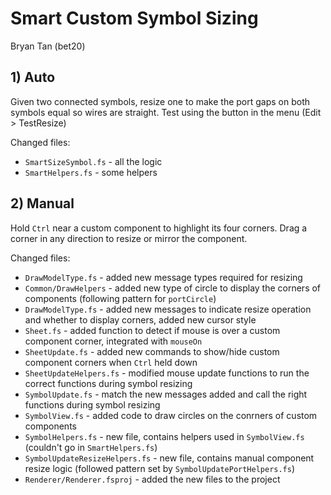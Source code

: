 # Smart Custom Symbol Sizing 
Bryan Tan (bet20)

## 1) Auto
Given two connected symbols, resize one to make the port gaps on both symbols equal so wires are straight. Test using the button in the menu (Edit > TestResize)

Changed files: 
- `SmartSizeSymbol.fs` - all the logic
- `SmartHelpers.fs` - some helpers

## 2) Manual
Hold `Ctrl` near a custom component to highlight its four corners. Drag a corner in any direction to resize or mirror the component. 

Changed files: 
- `DrawModelType.fs` - added new message types required for resizing
- `Common/DrawHelpers` - added new type of circle to display the corners of components (following pattern for `portCircle`)
- `DrawModelType.fs` - added new messages to indicate resize operation and whether to display corners, added new cursor style
- `Sheet.fs` - added function to detect if mouse is over a custom component corner, integrated with `mouseOn`
- `SheetUpdate.fs` - added new commands to show/hide custom component corners when `Ctrl` held down
- `SheetUpdateHelpers.fs` - modified mouse update functions to run the correct functions during symbol resizing
- `SymbolUpdate.fs` - match the new messages added and call the right functions during symbol resizing
- `SymbolView.fs` - added code to draw circles on the conrners of custom components
- `SymbolHelpers.fs` - new file, contains helpers used in `SymbolView.fs` (couldn't go in `SmartHelpers.fs`)
- `SymbolUpdateResizeHelpers.fs` - new file, contains manual component resize logic (followed pattern set by `SymbolUpdatePortHelpers.fs`)
- `Renderer/Renderer.fsproj` - added the new files to the project